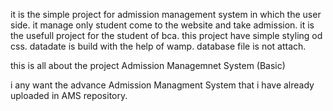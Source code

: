 it is the simple project for admission management system in which the user side.
it manage only student come to the website and take admission.
it is the usefull project for the student of bca.
this project have simple styling od css.
datadate is build with the help of wamp.
database file is not attach.

this is all about the project Admission Managemnet System (Basic)


i any want the advance Admission Managment System that i have already uploaded in AMS repository.
